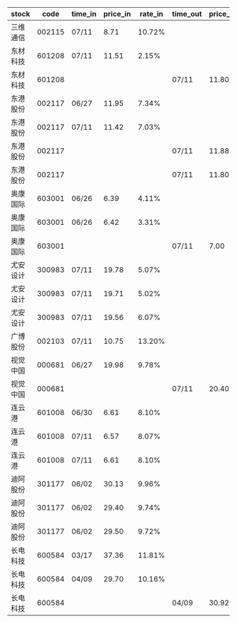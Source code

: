 |stock|code|time_in|price_in|rate_in|time_out|price_out|rate_out|person|
|---|---|---|---|---|---|---|---|---|
|三维通信|002115|07/11|8.71|10.72%||||张浩|
|东材科技|601208|07/11|11.51|2.15%||||王军|
|东材科技|601208||||07/11|11.80|2.21%|王军|
|东港股份|002117|06/27|11.95|7.34%||||张浩|
|东港股份|002117|07/11|11.42|7.03%||||张浩|
|东港股份|002117||||07/11|11.88|14.56%|张浩|
|东港股份|002117||||07/11|11.80|9.64%|张浩|
|奥康国际|603001|06/26|6.39|4.11%||||王军|
|奥康国际|603001|06/26|6.42|3.31%||||王军|
|奥康国际|603001||||07/11|7.00|3.21%|王军|
|尤安设计|300983|07/11|19.78|5.07%||||王军|
|尤安设计|300983|07/11|19.71|5.02%||||王军|
|尤安设计|300983|07/11|19.56|6.07%||||王军|
|广博股份|002103|07/11|10.75|13.20%||||张浩|
|视觉中国|000681|06/27|19.98|9.78%||||张浩|
|视觉中国|000681||||07/11|20.40|10.05%|张浩|
|连云港|601008|06/30|6.61|8.10%||||张浩|
|连云港|601008|07/11|6.57|8.07%||||张浩|
|连云港|601008|07/11|6.61|8.10%||||张浩|
|迪阿股份|301177|06/02|30.13|9.96%||||王军|
|迪阿股份|301177|06/02|29.40|9.74%||||王军|
|迪阿股份|301177|06/02|29.50|9.72%||||王军|
|长电科技|600584|03/17|37.36|11.81%||||张浩|
|长电科技|600584|04/09|29.70|10.16%||||张浩|
|长电科技|600584||||04/09|30.92|10.41%|张浩|
